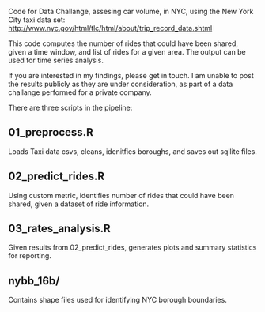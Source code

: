 Code for Data Challange, assesing car volume, in NYC, using the New York City taxi data set:
http://www.nyc.gov/html/tlc/html/about/trip_record_data.shtml

This code computes the number of rides that could have been shared, given a time window, and list of rides for a given area. The output can be used for time series analysis. 

If you are interested in my findings, please get in touch. I am unable to post the results publicly as they are under consideration, as part of a data challange performed for a private company. 


There are three scripts in the pipeline:

## 01_preprocess.R
Loads Taxi data csvs, cleans, idenitfies boroughs, and saves out sqllite files. 

## 02_predict_rides.R
Using custom metric, identifies number of rides that could have been shared, given a dataset of ride information.

## 03_rates_analysis.R
Given results from 02_predict_rides, generates plots and summary statistics for reporting. 

## nybb_16b/
Contains shape files used for identifying NYC borough boundaries.

